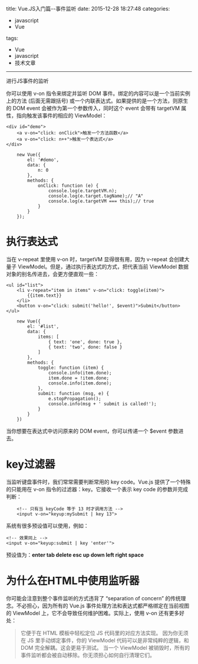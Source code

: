title: Vue.JS入门篇--事件监听
date: 2015-12-28 18:27:48
categories: 
-	javascript
-	Vue

tags: 
-	Vue
-	javascript
-	技术文章

---

进行JS事件的监听

<!--more-->

你可以使用 v-on 指令来绑定并监听 DOM 事件。绑定的内容可以是一个当前实例上的方法 (后面无需跟括号) 或一个内联表达式。如果提供的是一个方法，则原生的 DOM event 会被作为第一个参数传入，同时这个 event 会带有 targetVM 属性，指向触发该事件的相应的 ViewModel：
```
<div id="demo">
    <a v-on="click: onClick">触发一个方法函数</a>
    <a v-on="click: n++">触发一个表达式</a>
</div>
```
```
    new Vue({
        el: '#demo',
        data: {
            n: 0
        },
        methods: {
            onClick: function (e) {
                console.log(e.targetVM.n);
                console.log(e.target.tagName);// "A"
                console.log(e.targetVM === this);// true
            }
        }
    });
```
# 执行表达式
当在 v-repeat 里使用 v-on 时，targetVM 显得很有用，因为 v-repeat 会创建大量子 ViewModel。但是，通过执行表达式的方式，把代表当前 ViewModel 数据对象的别名传进去，会更方便直观一些：
```
<ul id="list">
    <li v-repeat="item in items" v-on="click: toggle(item)">
        {{item.text}}
    </li>
    <button v-on="click: submit('hello!', $event)">Submit</button>
</ul>
```
```
    new Vue({
        el: '#list',
        data: {
            items: [
                { text: 'one', done: true },
                { text: 'two', done: false }
            ]
        },
        methods: {
            toggle: function (item) {
                console.info(item.done);
                item.done = !item.done;
                console.info(item.done);
            },
            submit: function (msg, e) {
                e.stopPropagation();
                console.info(msg + ' submit is called!');
            }
        }
    })
```
当你想要在表达式中访问原来的 DOM event，你可以传递一个 $event 参数进去。

# key过滤器
当监听键盘事件时，我们常常需要判断常用的 key code。Vue.js 提供了一个特殊的只能用在 v-on 指令的过滤器：key。它接收一个表示 key code 的参数并完成判断：
```
    <!-- 只有当 keyCode 等于 13 时才调用方法 -->
    <input v-on="keyup:mySubmit | key 13">
```
系统有很多预设值可以使用，例如：
```
<!-- 效果同上 -->
<input v-on="keyup:submit | key 'enter'">
```
预设值为：**enter    tab    delete    esc    up    down    left    right    space**

# 为什么在HTML中使用监听器
你可能会注意到整个事件监听的方式违背了 “separation of concern” 的传统理念。不必担心，因为所有的 Vue.js 事件处理方法和表达式都严格绑定在当前视图的 ViewModel 上，它不会导致任何维护困难。实际上，使用 v-on 还有更多好处：
> 它便于在 HTML 模板中轻松定位 JS 代码里的对应方法实现。
    因为你无须在 JS 里手动绑定事件，你的 ViewModel 代码可以是非常纯粹的逻辑，和 DOM 完全解耦。这会更易于测试。
    当一个 ViewModel 被销毁时，所有的事件监听都会被自动移除。你无须担心如何自行清理它们。